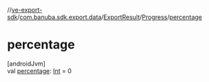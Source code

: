 //[ve-export-sdk](../../../../index.md)/[com.banuba.sdk.export.data](../../index.md)/[ExportResult](../index.md)/[Progress](index.md)/[percentage](percentage.md)

# percentage

[androidJvm]\
val [percentage](percentage.md): [Int](https://kotlinlang.org/api/latest/jvm/stdlib/kotlin/-int/index.html) = 0

